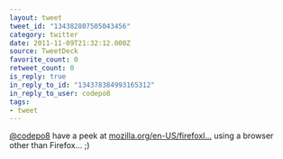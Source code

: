 ```yaml
---
layout: tweet
tweet_id: "134382807505043456"
category: twitter
date: 2011-11-09T21:32:12.000Z
source: TweetDeck
favorite_count: 0
retweet_count: 0
is_reply: true
in_reply_to_id: "134378384993165312"
in_reply_to_user: codepo8
tags:
- tweet
---
```


[@codepo8](https://twitter.com/@codepo8) have a peek at [mozilla.org/en-US/firefoxl…](http://www.mozilla.org/en-US/firefoxlive/) using a browser other than Firefox... ;)
